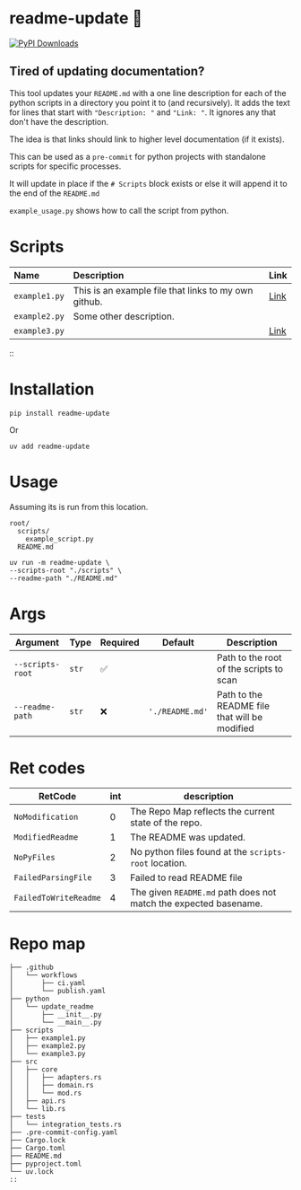# readme-update 🦀
[![PyPI Downloads](https://static.pepy.tech/badge/readme-update)](https://pepy.tech/projects/readme-update)

## Tired of updating documentation?
This tool updates your `README.md` with a one line description for each of the python scripts in a directory you point it to (and recursively). It adds the text for lines that start with `"Description: "` and `"Link: "`. It ignores any that don't have the description.

The idea is that links should link to higher level documentation (if it exists).

This can be used as a `pre-commit` for python projects with standalone scripts for specific processes.

It will update in place if the `# Scripts` block exists or else it will append it to the end of the `README.md`

`example_usage.py` shows how to call the script from python.

# Scripts
| Name | Description | Link |
|:---|:---|:---|
| `example1.py` | This is an example file that links to my own github. | [Link](https://github.com/second-ed) |
| `example2.py` | Some other description. |  |
| `example3.py` |  | [Link](https://doc.rust-lang.org/book/) |
::

# Installation
```shell
pip install readme-update
```
Or
```shell
uv add readme-update
```

# Usage
Assuming its is run from this location.
```shell
root/
  scripts/
    example_script.py
  README.md
```

```shell
uv run -m readme-update \
--scripts-root "./scripts" \
--readme-path "./README.md"
```


# Args
| Argument           | Type                  | Required | Default | Description                                          |
| ------------------ | --------------------- | -------- | ------- | ---------------------------------------------------- |
| `--scripts-root`      | `str`                 | ✅       |  | Path to the root of the scripts to scan           |
| `--readme-path`    | `str`                 | ❌       | `'./README.md'` | Path to the README file that will be modified        |


# Ret codes
| RetCode               | int | description           |
| ----------------------| --- | --------------------- |
| `NoModification`      | 0   | The Repo Map reflects the current state of the repo. |
| `ModifiedReadme`      | 1   | The README was updated. |
| `NoPyFiles`   | 2   | No python files found at the `scripts-root` location. |
| `FailedParsingFile` | 3   | Failed to read README file  |
| `FailedToWriteReadme`     | 4   | The given `README.md` path does not match the expected basename. |


# Repo map
```
├── .github
│   └── workflows
│       ├── ci.yaml
│       └── publish.yaml
├── python
│   └── update_readme
│       ├── __init__.py
│       └── __main__.py
├── scripts
│   ├── example1.py
│   ├── example2.py
│   └── example3.py
├── src
│   ├── core
│   │   ├── adapters.rs
│   │   ├── domain.rs
│   │   └── mod.rs
│   ├── api.rs
│   └── lib.rs
├── tests
│   └── integration_tests.rs
├── .pre-commit-config.yaml
├── Cargo.lock
├── Cargo.toml
├── README.md
├── pyproject.toml
└── uv.lock
::
```
